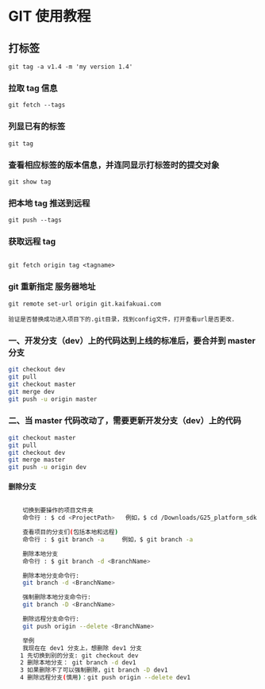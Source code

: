 # GIT 使用教程

## 打标签

```
git tag -a v1.4 -m 'my version 1.4'

```

### 拉取 tag 信息

```
git fetch --tags
```

### 列显已有的标签

```
git tag
```

### 查看相应标签的版本信息，并连同显示打标签时的提交对象

```
git show tag
```

### 把本地 tag 推送到远程

```
git push --tags
```

### 获取远程 tag

```

git fetch origin tag <tagname>
```

### git 重新指定 服务器地址

```
git remote set-url origin git.kaifakuai.com

验证是否替换成功进入项目下的.git目录，找到config文件，打开查看url是否更改.
```

### 一、开发分支（dev）上的代码达到上线的标准后，要合并到 master 分支

```bash
git checkout dev
git pull
git checkout master
git merge dev
git push -u origin master
```

### 二、当 master 代码改动了，需要更新开发分支（dev）上的代码

```bash
git checkout master
git pull
git checkout dev
git merge master
git push -u origin dev
```

#### 删除分支

```bash

    切换到要操作的项目文件夹
    命令行 : $ cd <ProjectPath>   例如，$ cd /Downloads/G25_platform_sdk

    查看项目的分支们(包括本地和远程)
    命令行 : $ git branch -a     例如，$ git branch -a

    删除本地分支
    命令行 : $ git branch -d <BranchName>

    删除本地分支命令行:
    git branch -d <BranchName>

    强制删除本地分支命令行:
    git branch -D <BranchName>

    删除远程分支命令行:
    git push origin --delete <BranchName>

    举例
    我现在在 dev1 分支上，想删除 dev1 分支
　　1 先切换到别的分支: git checkout dev
　　2 删除本地分支： git branch -d dev1
　　3 如果删除不了可以强制删除，git branch -D dev1
　　4 删除远程分支(慎用)：git push origin --delete dev1

```
